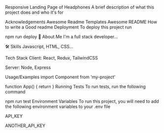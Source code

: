 
Responsive Landing Page of Headphones
A brief description of what this project does and who it's for

Acknowledgements
Awesome Readme Templates
Awesome README
How to write a Good readme
Deployment
To deploy this project run

  npm run deploy
🚀 About Me
I'm a full stack developer...

🛠 Skills
Javascript, HTML, CSS...

Tech Stack
Client: React, Redux, TailwindCSS

Server: Node, Express

Usage/Examples
import Component from 'my-project'

function App() {
  return <Component />
}
Running Tests
To run tests, run the following command

  npm run test
Environment Variables
To run this project, you will need to add the following environment variables to your .env file

API_KEY

ANOTHER_API_KEY
